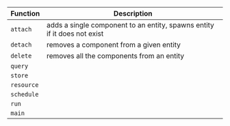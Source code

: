 | Function | Description |
| --- | --- |
| `attach`| adds a single component to an entity, spawns entity if it does not exist |
| `detach` | removes a component from a given entity |
| `delete` | removes all the components from an entity |
| `query` ||
| `store` ||
| `resource` ||
| `schedule` ||
| `run` ||
| `main` ||
